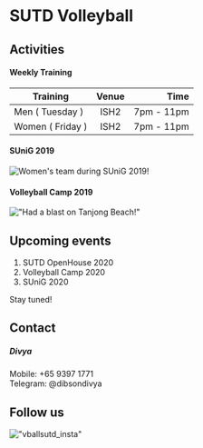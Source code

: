 # SUTD Volleyball

## Activities
#### Weekly Training
| Training        | Venue| Time |
| ------------- |:-------------:| -----:|
| Men ( Tuesday )   | ISH2  | 7pm - 11pm  |
| Women ( Friday )  | ISH2  | 7pm - 11pm  |

#### SUniG 2019
![Women's team during SUniG 2019!]("https://raw.githubusercontent.com/tanshinjie/Volleyball/master/assets/women%20sunig%202019.jpg" "Women's team during SUniG 2019!")
 	
#### Volleyball Camp 2019
!["Had a blast on Tanjong Beach!"]("https://raw.githubusercontent.com/tanshinjie/Volleyball/master/assets/camp1.jpg" "Had a blast on Tanjong Beach!")

## Upcoming events
1. SUTD OpenHouse 2020
2. Volleyball Camp 2020
3. SUniG 2020

Stay tuned!

## Contact
##### Divya
Mobile: +65 9397 1771\
Telegram: @dibsondivya

## Follow us 
!["vballsutd_insta"]("https://www.instagram.com/vballsutd/")
